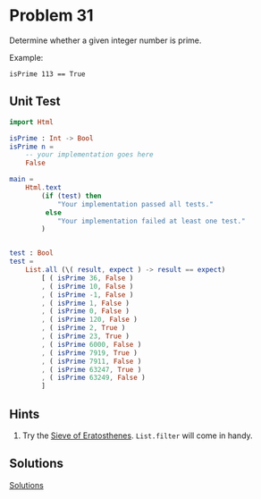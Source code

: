 # Problem 31

Determine whether a given integer number is prime.

Example:
```
isPrime 113 == True 
```
## Unit Test
```elm
import Html

isPrime : Int -> Bool
isPrime n = 
    -- your implementation goes here
    False

main =
    Html.text
        (if (test) then
            "Your implementation passed all tests."
         else
            "Your implementation failed at least one test."
        )


test : Bool
test =
    List.all (\( result, expect ) -> result == expect)
        [ ( isPrime 36, False )
        , ( isPrime 10, False )
        , ( isPrime -1, False )
        , ( isPrime 1, False )
        , ( isPrime 0, False )
        , ( isPrime 120, False )
        , ( isPrime 2, True )
        , ( isPrime 23, True )
        , ( isPrime 6000, False )
        , ( isPrime 7919, True )
        , ( isPrime 7911, False )
        , ( isPrime 63247, True )
        , ( isPrime 63249, False )
        ]

```

## Hints
1. Try the [Sieve of Eratosthenes](https://en.wikipedia.org/wiki/Sieve_of_Eratosthenes). ```List.filter``` will come in handy.

## Solutions
[Solutions](../s/s31.md)